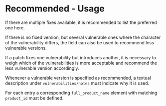 # Recommended - Usage

If there are multiple fixes available, it is recommended to list the preferred one here.

If there is no fixed version, but several vulnerable ones where the character of the vulnerability differs, the field can also be used to recommend less vulnerable versions.

If a patch fixes one vulnerability but introduces another, it is necessary to weigh which of the vulnerabilities is more acceptable and recommend the less vulnerable version accordingly.

Whenever a vulnerable version is specified as recommended, a textual description under `vulnerabilities/notes` must indicate why it is used.

For each entry a corresponding `full_product_name` element with matching `product_id` must be defined.
